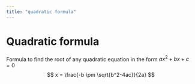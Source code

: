 ```yaml
---
title: "quadratic formula"
---
```

# Quadratic formula
Formula to find the root of any quadratic equation in the form $ax^2 +bx+c=0$
$$
x = \frac{-b \pm \sqrt{b^2-4ac}}{2a}
$$